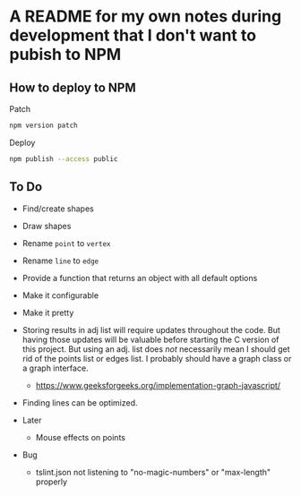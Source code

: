 # A README for my own notes during development that I don't want to pubish to NPM

## How to deploy to NPM

Patch

```sh
npm version patch
```

Deploy

```sh
npm publish --access public
```

## To Do

- Find/create shapes
- Draw shapes

- Rename `point` to `vertex`
- Rename `line` to `edge`

- Provide a function that returns an object with all default options
- Make it configurable
- Make it pretty

- Storing results in adj list will require updates throughout the code. But having those updates will be valuable before starting the C version of this project. But using an adj. list does _not_ necessarily mean I should get rid of the points list or edges list. I probably should have a graph class or a graph interface.
  - https://www.geeksforgeeks.org/implementation-graph-javascript/

- Finding lines can be optimized.

- Later
  - Mouse effects on points

- Bug
  - tslint.json not listening to "no-magic-numbers" or "max-length" properly
